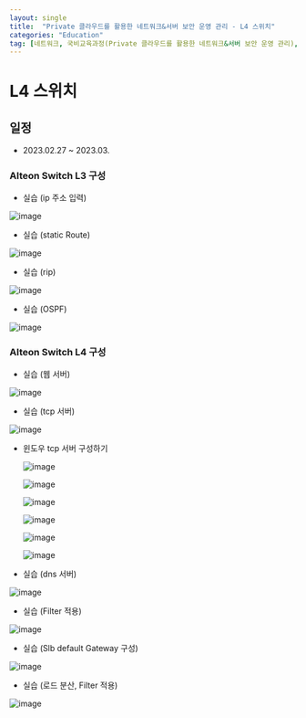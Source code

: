 ```yaml
---
layout: single
title:  "Private 클라우드를 활용한 네트워크&서버 보안 운영 관리 - L4 스위치"
categories: "Education"
tag: [네트워크, 국비교육과정(Private 클라우드를 활용한 네트워크&서버 보안 운영 관리), L4, 스위치]
---
```


# L4 스위치
## 일정
  - 2023.02.27 ~ 2023.03.

### Alteon Switch L3 구성

  - 실습 (ip 주소 입력)
  
  ![image](https://user-images.githubusercontent.com/84834776/221720353-6d50f139-6961-4ad6-86a8-d9423ab5cd3f.png)

  - 실습 (static Route)
  
  ![image](https://user-images.githubusercontent.com/84834776/221728199-a4a89ba3-d23a-4b04-aabd-eff89ffa0986.png)

  - 실습 (rip)

  ![image](https://user-images.githubusercontent.com/84834776/221752264-b98f6686-e59e-4827-aabc-67d743027f6f.png)

  - 실습 (OSPF)

  ![image](https://user-images.githubusercontent.com/84834776/221759693-43eb89da-4f98-41ec-97cf-1dfcbf040c10.png)

### Alteon Switch L4 구성

  - 실습 (웹 서버)

  ![image](https://user-images.githubusercontent.com/84834776/222306882-1e970d24-c3af-4148-9d45-79c207776a3e.png)

  - 실습 (tcp 서버)

  ![image](https://user-images.githubusercontent.com/84834776/222328904-1092823f-6f71-483e-b572-9b9fdd13054d.png)

  * 윈도우 tcp 서버 구성하기

    ![image](https://user-images.githubusercontent.com/84834776/222314104-91287a38-c002-4500-90e6-ea6eae80ee9e.png)

    ![image](https://user-images.githubusercontent.com/84834776/222314214-a0b11686-3949-4ac1-9a79-dcededa5de5c.png)

    ![image](https://user-images.githubusercontent.com/84834776/222314483-23eb4f35-31fb-4e12-9f78-f4ac18fe1409.png)

    ![image](https://user-images.githubusercontent.com/84834776/222314572-a5c847b9-7fe4-48be-b892-e3d5e7f51b8b.png)

    ![image](https://user-images.githubusercontent.com/84834776/222314660-fe9b62dc-60a2-4900-814a-8dabfa882b79.png)

    ![image](https://user-images.githubusercontent.com/84834776/222314815-e20cdd9d-a9c8-4755-b4e3-a79f9e104182.png)
    
  - 실습 (dns 서버)
    
  ![image](https://user-images.githubusercontent.com/84834776/222330886-028d3d65-e42a-4de3-baaa-bd2be7bda4ff.png)

  - 실습 (Filter 적용)

  ![image](https://user-images.githubusercontent.com/84834776/222337980-58ffc770-cd99-45d1-8cfe-24726c745093.png)
  
  - 실습 (Slb default Gateway 구성)
    
  ![image](https://user-images.githubusercontent.com/84834776/222344240-d9916490-a700-4076-80e1-29173244eb11.png)

  - 실습 (로드 분산, Filter 적용)
    
  ![image](https://user-images.githubusercontent.com/84834776/222605512-4dc34c0e-d6fd-4eea-8150-0a77afdfff50.png)

